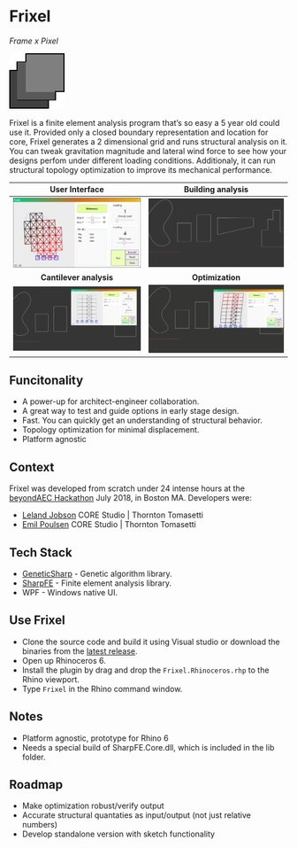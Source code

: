 # Frixel
*Frame x Pixel* 

![Alt Text](https://github.com/EmilPoulsen/Frixel/blob/master/doc/logo_100x100.png)

Frixel is a finite element analysis program that’s so easy a 5 year old could use it. Provided only a closed boundary representation and location for core, Frixel generates a 2 dimensional grid and runs structural analysis on it. You can tweak gravitation magnitude and lateral wind force to see how your designs perfom under different loading conditions. Additionaly, it can run structural topology optimization to improve its mechanical performance.

User Interface             |  Building analysis
:-------------------------:|:-------------------------:
![Alt Text](https://github.com/EmilPoulsen/Frixel/blob/master/doc/Frixel_GUI_Zoom.png)  |  ![Alt Text](https://github.com/EmilPoulsen/Frixel/blob/master/doc/Frixel_A.gif)
**Cantilever analysis** | **Optimization**
![Alt Text](https://github.com/EmilPoulsen/Frixel/blob/master/doc/Frixel_C.gif)  |  ![Alt Text](https://github.com/EmilPoulsen/Frixel/blob/master/doc/Frixel_B.gif)

## Funcitonality
- A power-up for architect-engineer collaboration.
- A great way to test and guide options in early stage design.
- Fast. You can quickly get an understanding of structural behavior.
- Topology optimization for minimal displacement.
- Platform agnostic

## Context
Frixel was developed from scratch under 24 intense hours at the [beyondAEC Hackathon](https://beyondaec.tech) July 2018, in Boston MA. Developers were:

- [Leland Jobson](https://github.com/lelandjobson) CORE Studio | Thornton Tomasetti
- [Emil Poulsen](https://github.com/EmilPoulsen) CORE Studio | Thornton Tomasetti

## Tech Stack
- [GeneticSharp](https://github.com/giacomelli/GeneticSharp) - Genetic algorithm library.
- [SharpFE](https://github.com/iainsproat/SharpFE) - Finite element analysis library.
- WPF - Windows native UI.

## Use Frixel
- Clone the source code and build it using Visual studio or download the binaries from the [latest release](https://github.com/EmilPoulsen/Frixel/releases).
- Open up Rhinoceros 6.
- Install the plugin by drag and drop the `Frixel.Rhinoceros.rhp` to the Rhino viewport.
- Type `Frixel` in the Rhino command window.

## Notes
- Platform agnostic, prototype for Rhino 6
- Needs a special build of SharpFE.Core.dll, which is included in the lib folder.

## Roadmap
- Make optimization robust/verify output
- Accurate structural quantaties as input/output (not just relative numbers)
- Develop standalone version with sketch functionality

